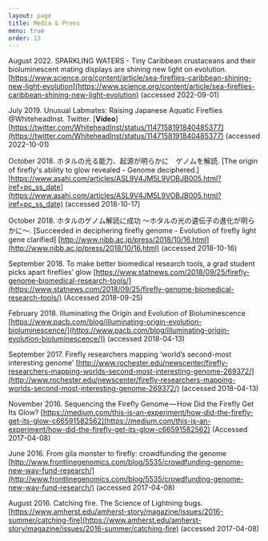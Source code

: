 ```yaml
---
layout: page
title: Media & Press
menu: true
order: 13
---
```

August 2022. SPARKLING WATERS - Tiny Caribbean crustaceans and their bioluminescent mating displays are shining new light on evolution. 
[https://www.science.org/content/article/sea-fireflies-caribbean-shining-new-light-evolution](https://www.science.org/content/article/sea-fireflies-caribbean-shining-new-light-evolution) (accessed 2022-09-01)

July 2019. Unusual Labmates: Raising Japanese Aquatic Fireflies @WhiteheadInst. Twitter. [**Video**]
[https://twitter.com/WhiteheadInst/status/1147158191840485377](https://twitter.com/WhiteheadInst/status/1147158191840485377) (accessed 2022-10-01)

October 2018. ホタルの光る能力、起源が明らかに　ゲノムを解読. [The origin of firefly's ability to glow revealed - Genome deciphered.] 
[https://www.asahi.com/articles/ASL9V4JM5L9VOBJB005.html?iref=pc_ss_date](https://www.asahi.com/articles/ASL9V4JM5L9VOBJB005.html?iref=pc_ss_date) (accessed 2018-10-17)

October 2018. ホタルのゲノム解読に成功 〜ホタルの光の遺伝子の進化が明らかに〜. [Succeeded in deciphering firefly genome - Evolution of firefly light gene clarified] 
[http://www.nibb.ac.jp/press/2018/10/16.html](http://www.nibb.ac.jp/press/2018/10/16.html) (accessed 2018-10-16)

September 2018. To make better biomedical research tools, a grad student picks apart fireflies’ glow [https://www.statnews.com/2018/09/25/firefly-genome-biomedical-research-tools/](https://www.statnews.com/2018/09/25/firefly-genome-biomedical-research-tools/) (Accessed 2018-09-25)

February 2018. Illuminating the Origin and Evolution of Bioluminescence [https://www.pacb.com/blog/illuminating-origin-evolution-bioluminescence/](https://www.pacb.com/blog/illuminating-origin-evolution-bioluminescence/]) (accessed 2018-04-13)

September 2017. Firefly researchers mapping ‘world’s second-most interesting genome’ [http://www.rochester.edu/newscenter/firefly-researchers-mapping-worlds-second-most-interesting-genome-269372/](http://www.rochester.edu/newscenter/firefly-researchers-mapping-worlds-second-most-interesting-genome-269372/) (accessed 2018-04-13)

November 2016. Sequencing the Firefly Genome — How Did the Firefly Get Its Glow?
[https://medium.com/this-is-an-experiment/how-did-the-firefly-get-its-glow-c66591582562](https://medium.com/this-is-an-experiment/how-did-the-firefly-get-its-glow-c66591582562) (Accessed 2017-04-08)

June 2016.  From gila monster to firefly: crowdfunding the genome [http://www.frontlinegenomics.com/blog/5535/crowdfunding-genome-new-way-fund-research/](http://www.frontlinegenomics.com/blog/5535/crowdfunding-genome-new-way-fund-research/) (accessed 2017-04-08)

August 2016. Catching fire. The Science of Lightning bugs. [https://www.amherst.edu/amherst-story/magazine/issues/2016-summer/catching-fire](https://www.amherst.edu/amherst-story/magazine/issues/2016-summer/catching-fire) (accessed 2017-04-08)

